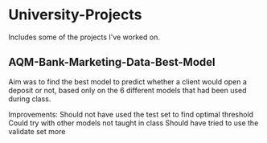 # University-Projects
Includes some of the projects I've worked on.

## AQM-Bank-Marketing-Data-Best-Model
Aim was to find the best model to predict whether a client would open a deposit or not,
based only on the 6 different models that had been used during class.

Improvements:
Should not have used the test set to find  optimal threshold 
Could try with other models not taught in class
Should have tried to use the validate set more
